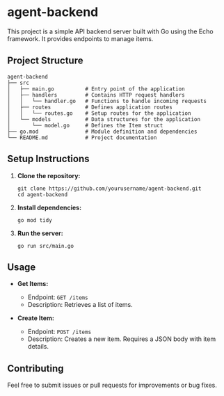 # agent-backend

This project is a simple API backend server built with Go using the Echo framework. It provides endpoints to manage items.

## Project Structure

```
agent-backend
├── src
│   ├── main.go          # Entry point of the application
│   ├── handlers         # Contains HTTP request handlers
│   │   └── handler.go   # Functions to handle incoming requests
│   ├── routes           # Defines application routes
│   │   └── routes.go    # Setup routes for the application
│   └── models           # Data structures for the application
│       └── model.go     # Defines the Item struct
├── go.mod               # Module definition and dependencies
└── README.md            # Project documentation
```

## Setup Instructions

1. **Clone the repository:**
   ```
   git clone https://github.com/yourusername/agent-backend.git
   cd agent-backend
   ```

2. **Install dependencies:**
   ```
   go mod tidy
   ```

3. **Run the server:**
   ```
   go run src/main.go
   ```

## Usage

- **Get Items:**
  - Endpoint: `GET /items`
  - Description: Retrieves a list of items.

- **Create Item:**
  - Endpoint: `POST /items`
  - Description: Creates a new item. Requires a JSON body with item details.

## Contributing

Feel free to submit issues or pull requests for improvements or bug fixes.